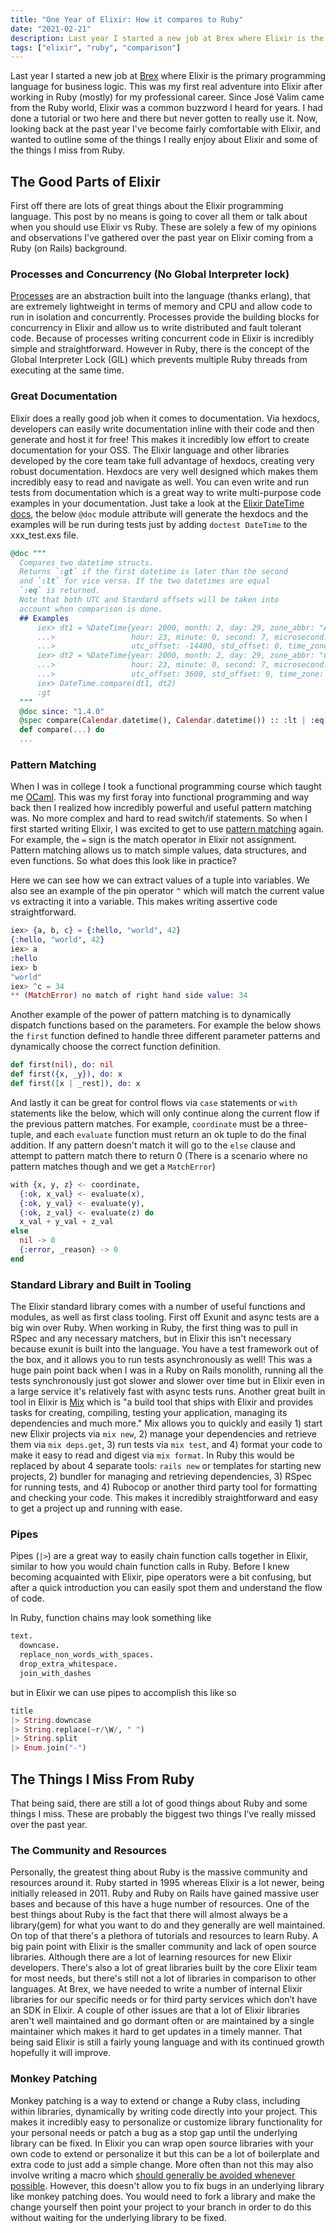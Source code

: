 ```yaml
---
title: "One Year of Elixir: How it compares to Ruby"
date: "2021-02-21"
description: Last year I started a new job at Brex where Elixir is the primary programming language for business logic. This was my first real adventure into Elixir after working in Ruby (mostly) for my professional career. Since José Valim came from the Ruby world, Elixir was a common buzzword I heard for years. I had done a tutorial or two here and there but never gotten to really use it. Now, looking back at the past year I've become fairly comfortable with Elixir, and wanted to outline some of the things I really enjoy about Elixir and some of the things I miss from Ruby.
tags: ["elixir", "ruby", "comparison"]
---
```


 Last year I started a new job at [Brex](https://brex.com) where Elixir is the primary programming language for business logic. This was my first real adventure into Elixir after working in Ruby (mostly) for my professional career. Since José Valim came from the Ruby world, Elixir was a common buzzword I heard for years. I had done a tutorial or two here and there but never gotten to really use it. Now, looking back at the past year I've become fairly comfortable with Elixir, and wanted to outline some of the things I really enjoy about Elixir and some of the things I miss from Ruby.

## The Good Parts of Elixir
First off there are lots of great things about the Elixir programming language. This post by no means is going to cover all them or talk about when you should use Elixir vs Ruby. These are solely a few of my opinions and observations I've gathered over the past year on Elixir coming from a Ruby (on Rails) background.

### Processes and Concurrency (No Global Interpreter lock)
[Processes](https://elixir-lang.org/getting-started/processes.html) are an abstraction built into the language (thanks erlang), that are extremely lightweight in terms of memory and CPU and allow code to run in isolation and concurrently. Processes provide the building blocks for concurrency in Elixir and allow us to write distributed and fault tolerant code. Because of processes writing concurrent code in Elixir is incredibly simple and straightforward. However in Ruby, there is the concept of the Global Interpreter Lock (GIL) which prevents multiple Ruby threads from executing at the same time.

### Great Documentation
Elixir does a really good job when it comes to documentation. Via hexdocs, developers can easily write documentation inline with their code and then generate and host it for free! This makes it incredibly low effort to create documentation for your OSS. The Elixir language and other libraries developed by the core team take full advantage of hexdocs, creating very robust documentation. Hexdocs are very well designed which makes them incredibly easy to read and navigate as well. You can even write and run tests from documentation which is a great way to write multi-purpose code examples in your documentation. Just take a look at the [Elixir DateTime docs](https://hexdocs.pm/elixir/DateTime.html#content), the below `@doc` module attribute will generate the hexdocs and the examples will be run during tests just by adding `doctest DateTime` to the xxx_test.exs file.
```elixir
@doc """
  Compares two datetime structs.
  Returns `:gt` if the first datetime is later than the second
  and `:lt` for vice versa. If the two datetimes are equal
  `:eq` is returned.
  Note that both UTC and Standard offsets will be taken into
  account when comparison is done.
  ## Examples
      iex> dt1 = %DateTime{year: 2000, month: 2, day: 29, zone_abbr: "AMT",
      ...>                 hour: 23, minute: 0, second: 7, microsecond: {0, 0},
      ...>                 utc_offset: -14400, std_offset: 0, time_zone: "America/Manaus"}
      iex> dt2 = %DateTime{year: 2000, month: 2, day: 29, zone_abbr: "CET",
      ...>                 hour: 23, minute: 0, second: 7, microsecond: {0, 0},
      ...>                 utc_offset: 3600, std_offset: 0, time_zone: "Europe/Warsaw"}
      iex> DateTime.compare(dt1, dt2)
      :gt
  """
  @doc since: "1.4.0"
  @spec compare(Calendar.datetime(), Calendar.datetime()) :: :lt | :eq | :gt
  def compare(...) do
  ...
```

### Pattern Matching
When I was in college I took a functional programming course which taught me [OCaml](https://ocaml.org/). This was my first foray into functional programming and way back then I realized how incredibly powerful and useful pattern matching was. No more complex and hard to read switch/if statements. So when I first started writing Elixir, I was excited to get to use [pattern matching](https://elixir-lang.org/getting-started/pattern-matching.html) again. For example, the `=` sign is the match operator in Elixir not assignment. Pattern matching allows us to match simple values, data structures, and even functions. So what does this look like in practice?

Here we can see how we can extract values of a tuple into variables. We also see an example of the pin operator `^` which will match the current value vs extracting it into a variable. This makes writing assertive code straightforward.
```elixir
iex> {a, b, c} = {:hello, "world", 42}
{:hello, "world", 42}
iex> a
:hello
iex> b
"world"
iex> ^c = 34
** (MatchError) no match of right hand side value: 34
```

Another example of the power of pattern matching is to dynamically dispatch functions based on the parameters. For example the below shows the `first` function defined to handle three different parameter patterns and dynamically choose the correct function definition.
```elixir
def first(nil), do: nil
def first({x, _y}), do: x
def first([x | _rest]), do: x
```

And lastly it can be great for control flows via `case` statements or `with` statements like the below, which will only continue along the current flow if the previous pattern matches. For example, `coordinate` must be a three-tuple, and each `evaluate` function must return an ok tuple to do the final addition. If any pattern doesn't match it will go to the `else` clause and attempt to pattern match there to return 0 (There is a scenario where no pattern matches though and we get a `MatchError`)
```elixir
with {x, y, z} <- coordinate,
  {:ok, x_val} <- evaluate(x),
  {:ok, y_val} <- evaluate(y),
  {:ok, z_val} <- evaluate(z) do
  x_val + y_val + z_val
else
  nil -> 0
  {:error, _reason} -> 0
end
```

### Standard Library and Built in Tooling
The Elixir standard library comes with a number of useful functions and modules, as well as first class tooling. First off Exunit and async tests are a big win over Ruby. When working in Ruby, the first thing was to pull in RSpec and any necessary matchers, but in Elixir this isn't necessary because exunit is built into the language. You have a test framework out of the box, and it allows you to run tests asynchronously as well! This was a huge pain point back when I was in a Ruby on Rails monolith, running all the tests synchronously just got slower and slower over time but in Elixir even in a large service it's relatively fast with async tests runs. Another great built in tool in Elixir is [Mix](https://elixir-lang.org/getting-started/mix-otp/introduction-to-mix.html) which is "a build tool that ships with Elixir and provides tasks for creating, compiling, testing your application, managing its dependencies and much more." Mix allows you to quickly and easily 1) start new Elixir projects via `mix new`, 2) manage your dependencies and retrieve them via `mix deps.get`, 3) run tests via `mix test`, and 4) format your code to make it easy to read and digest via `mix format`. In Ruby this would be replaced by about 4 separate tools: `rails new` or templates for starting new projects, 2) bundler for managing and retrieving dependencies, 3) RSpec for running tests, and 4) Rubocop or another third party tool for formatting and checking your code. This makes it incredibly straightforward and easy to get a project up and running with ease.

### Pipes
Pipes (`|>`) are a great way to easily chain function calls together in Elixir, similar to how you would chain function calls in Ruby. Before I knew becoming acquainted with Elixir, pipe operators were a bit confusing, but after a quick introduction you can easily spot them and understand the flow of code.

In Ruby, function chains may look something like
```ruby
text.
  downcase.
  replace_non_words_with_spaces.
  drop_extra_whitespace.
  join_with_dashes
```

but in Elixir we can use pipes to accomplish this like so
```elixir
title
|> String.downcase
|> String.replace(~r/\W/, " ")
|> String.split
|> Enum.join("-")
```

## The Things I Miss From Ruby
That being said, there are still a lot of good things about Ruby and some things I miss. These are probably the biggest two things I’ve really missed over the past year.

### The Community and Resources
Personally, the greatest thing about Ruby is the massive community and resources around it. Ruby started in 1995 whereas Elixir is a lot newer, being initially released in 2011. Ruby and Ruby on Rails have gained massive user bases and because of this have a huge number of resources. One of the best things about Ruby is the fact that there will almost always be a library(gem) for what you want to do and they generally are well maintained. On top of that there's a plethora of tutorials and resources to learn Ruby. A big pain point with Elixir is the smaller community and lack of open source libraries. Although there are a lot of learning resources for new Elixir developers. There's also a lot of great libraries built by the core Elixir team for most needs, but there's still not a lot of libraries in comparison to other languages. At Brex, we have needed to write a number of internal Elixir libraries for our specific needs or for third party services which don’t have an SDK in Elixir. A couple of other issues are that a lot of Elixir libraries aren't well maintained and go dormant often or are maintained by a single maintainer which makes it hard to get updates in a timely manner. That being said Elixir is still a fairly young language and with its continued growth hopefully it will improve.

### Monkey Patching
Monkey patching is a way to extend or change a Ruby class, including within libraries, dynamically by writing code directly into your project. This makes it incredibly easy to personalize or customize library functionality for your personal needs or patch a bug as a stop gap until the underlying library can be fixed. In Elixir you can wrap open source libraries with your own code to extend or personalize it but this can be a lot of boilerplate and extra code to just add a simple change. More often than not this may also involve writing a macro which [should generally be avoided whenever possible](https://hexdocs.pm/elixir/master/library-guidelines.html#avoid-macros). However, this doesn't allow you to fix bugs in an underlying library like monkey patching does. You would need to fork a library and make the change yourself then point your project to your branch in order to do this without waiting for the underlying library to be fixed.

